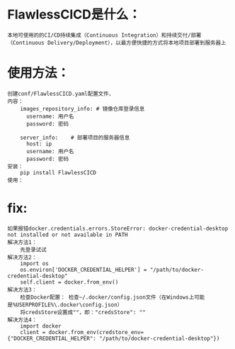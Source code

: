 # FlawlessCICD是什么：
    本地可使用的的CI/CD持续集成（Continuous Integration）和持续交付/部署（Continuous Delivery/Deployment），以最方便快捷的方式将本地项目部署到服务器上

# 使用方法：
    创建conf/FlawlessCICD.yaml配置文件，
    内容：
        images_repository_info: # 镜像仓库登录信息
          username: 用户名
          password: 密码
        
        server_info:    # 部署项目的服务器信息
          host: ip
          username: 用户名
          password: 密码
    安装：
        pip install FlawlessCICD
    使用：
        


# fix:
    如果报错docker.credentials.errors.StoreError: docker-credential-desktop not installed or not available in PATH
    解决方法1：
        先登录试试
    解决方法2：
        import os
        os.environ['DOCKER_CREDENTIAL_HELPER'] = "/path/to/docker-credential-desktop"
        self.client = docker.from_env()
    解决方法3：
        检查Docker配置： 检查~/.docker/config.json文件（在Windows上可能是%USERPROFILE%\.docker\config.json）
        将credsStore设置成""，即："credsStore": ""
    解决方法4：
        import docker
        client = docker.from_env(credstore_env={"DOCKER_CREDENTIAL_HELPER": "/path/to/docker-credential-desktop"})